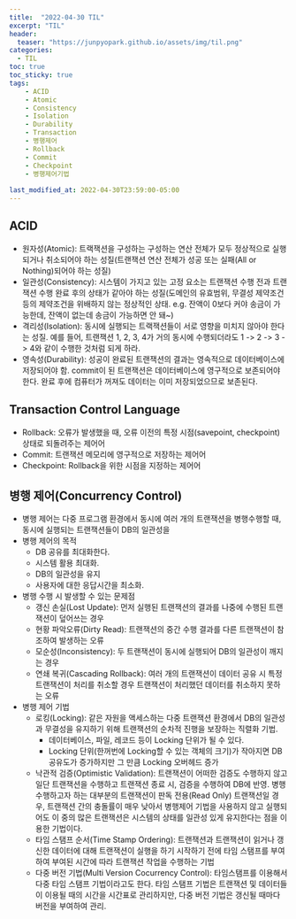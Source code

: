 ```yaml
---
title:  "2022-04-30 TIL"
excerpt: "TIL"
header:
  teaser: "https://junpyopark.github.io/assets/img/til.png"
categories:
  - TIL
toc: true
toc_sticky: true
tags:
    - ACID
    - Atomic
    - Consistency
    - Isolation
    - Durability
    - Transaction
    - 병행제어
    - Rollback
    - Commit
    - Checkpoint
    - 병행제어기법
  
last_modified_at: 2022-04-30T23:59:00-05:00
---
```


## ACID
* 원자성(Atomic): 트랙잭션을 구성하는 구성하는 연산 전체가 모두 정상적으로 실행되거나 취소되어야 하는 성질(트랜잭션 연산 전체가 성공 또는 실패(All or Nothing)되어야 하는 성질)
* 일관성(Consistency): 시스템이 가지고 있는 고정 요소는 트랜잭션 수행 전과 트랜잭션 수행 완료 후의 상태가 같아야 하는 성질(도메인의 유효범위, 무결성 제약조건 등의 제약조건을 위배하지 않는 정상적인 상태. e.g. 잔액이 0보다 커야 송금이 가능한데, 잔액이 없는데 송금이 가능하면 안 돼~)
* 격리성(Isolation): 동시에 실행되는 트랙잭션들이 서로 영향을 미치지 않아야 한다는 성질. 예를 들어, 트랜잭션 1, 2, 3, 4가 거의 동시에 수행되더라도 1 -> 2 -> 3 -> 4와 같이 수행한 것처럼 되게 하라.
* 영속성(Durability): 성공이 완료된 트랜잭션의 결과는 영속적으로 데이터베이스에 저장되어야 함. commit이 된 트랜잭션은 데이터베이스에 영구적으로 보존되어야 한다. 완료 후에 컴퓨터가 꺼져도 데이터는 이미 저장되었으므로 보존된다.

## Transaction Control Language
* Rollback: 오류가 발생했을 때, 오류 이전의 특정 시점(savepoint, checkpoint) 상태로 되돌려주는 제어어
* Commit: 트랜잭션 메모리에 영구적으로 저장하는 제어어
* Checkpoint: Rollback을 위한 시점을 지정하는 제어어

## 병행 제어(Concurrency Control)
* 병행 제어는 다중 프로그램 환경에서 동시에 여러 개의 트랜잭션을 병행수행할 때, 동시에 실행되는 트랜잭션들이 DB의 일관성을 
* 병행 제어의 목적
    * DB 공유를 최대화한다.
    * 시스템 활용 최대화.
    * DB의 일관성을 유지
    * 사용자에 대한 응답시간을 최소화.
* 병행 수행 시 발생할 수 있는 문제점
    * 갱신 손실(Lost Update): 먼저 실행된 트랜잭션의 결과를 나중에 수행된 트랜잭션이 덮어쓰는 경우
    * 현황 파악오류(Dirty Read): 트랜잭션의 중간 수행 결과를 다른 트랜잭션이 참조하여 발생하는 오류
    * 모순성(Inconsistency): 두 트랜잭션이 동시에 실행되어 DB의 일관성이 깨지는 경우
    * 연쇄 복귀(Cascading Rollback): 여러 개의 트랜잭션이 데이터 공유 시 특정 트랜잭션이 처리를 취소할 경우 트랜잭션이 처리했던 데이터를 취소하지 못하는 오류
* 병행 제어 기법
    * 로킹(Locking): 같은 자원을 액세스하는 다중 트랜잭션 환경에서 DB의 일관성과 무결성을 유지하기 위해 트랜잭션의 순차적 진행을 보장하는 직렬화 기법.
        * 데이터베이스, 파일, 레코드 등이 Locking 단위가 될 수 있다.
        * Locking 단위(한꺼번에 Locking할 수 있는 객체의 크기)가 작아지면 DB 공유도가 증가하지만 그 만큼 Locking 오버헤드 증가
    * 낙관적 검증(Optimistic Validation): 트랜잭션이 어떠한 검증도 수행하지 않고 일단 트랜잭션을 수행하고 트랜잭션 종료 시, 검증을 수행하여 DB에 반영. 병행수행하고자 하는 대부분의 트랜잭션이 판독 전용(Read Only) 트랜잭션일 경우, 트랜잭션 간의 충돌률이 매우 낮아서 병행제어 기법을 사용하지 않고 실행되어도 이 중의 많은 트랜잭션은 시스템의 상태를 일관성 있게 유지한다는 점을 이용한 기법이다.
    * 타임 스탬프 순서(Time Stamp Ordering): 트랜잭션과 트랜잭션이 읽거나 갱신한 데이터에 대해 트랜잭션이 실행을 하기 시작하기 전에 타임 스탬프를 부여하여 부여된 시간에 따라 트랜잭션 작업을 수행하는 기법
    * 다중 버전 기법(Multi Version Cocurrency Control): 타임스탬프를 이용해서 다중 타임 스탬프 기법이라고도 한다. 타임 스탬프 기법은 트랜잭션 및 데이터들이 이용될 때의 시간을 시간표로 관리하지만, 다중 버전 기법은 갱신될 때마다 버전을 부여하여 관리.
